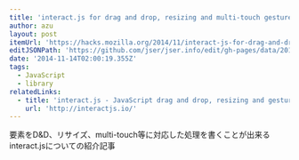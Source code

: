 ```yaml
---
title: 'interact.js for drag and drop, resizing and multi-touch gestures ✩ Mozilla Hacks – the Web developer blog'
author: azu
layout: post
itemUrl: 'https://hacks.mozilla.org/2014/11/interact-js-for-drag-and-drop-resizing-and-multi-touch-gestures/'
editJSONPath: 'https://github.com/jser/jser.info/edit/gh-pages/data/2014/11/index.json'
date: '2014-11-14T02:00:19.355Z'
tags:
  - JavaScript
  - library
relatedLinks:
  - title: 'interact.js - JavaScript drag and drop, resizing and gestures with inertia and snapping'
    url: 'http://interactjs.io/'
---
```

要素をD&D、リサイズ、multi-touch等に対応した処理を書くことが出来るinteract.jsについての紹介記事
